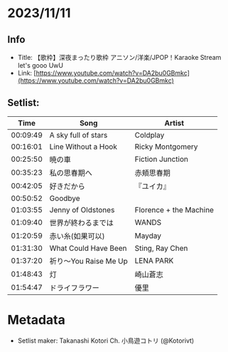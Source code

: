# 2023/11/11
## Info
- Title: 【歌枠】深夜まったり歌枠 アニソン/洋楽/JPOP！Karaoke Stream let's gooo UwU
- Link: [https://www.youtube.com/watch?v=DA2bu0GBmkc](https://www.youtube.com/watch?v=DA2bu0GBmkc)

## Setlist:
| Time     | Song                   | Artist                |
|----------|------------------------|-----------------------|
| 00:09:49 | A sky full of stars   | Coldplay              |
| 00:16:01 | Line Without a Hook    | Ricky Montgomery      |
| 00:25:50 | 暁の車                  | Fiction Junction      |
| 00:35:23 | 私の思春期へ             | 赤頬思春期           |
| 00:42:05 | 好きだから               | 『ユイカ』             |
| 00:50:52 | Goodbye                |                       |
| 01:03:55 | Jenny of Oldstones     | Florence + the Machine|
| 01:09:40 | 世界が終わるまでは      | WANDS                 |
| 01:20:59 | 赤い糸(如果可以)        | Mayday                |
| 01:31:30 | What Could Have Been   | Sting, Ray Chen       |
| 01:37:20 | 祈り～You Raise Me Up  | LENA PARK             |
| 01:48:43 | 灯                      | 崎山蒼志              |
| 01:54:47 | ドライフラワー           | 優里                  |

# Metadata
- Setlist maker: Takanashi Kotori Ch. 小鳥遊コトリ (@Kotorivt)

